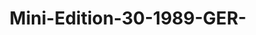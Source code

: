 ---
    title: Mini-Edition-30-1989-GER-
    slug: Mini-Edition-30-1989-GER-
    description:
    code: Mini-Edition-30-1989-GER-
    image: https://cmdiy-archive.s3.us-east-1.amazonaws.com/adverts/images/Mini-Edition-30-1989-GER-.jpeg
    download: https://cmdiy-archive.s3.us-east-1.amazonaws.com/adverts/documents/Mini-Edition-30-1989-GER-.pdf
---